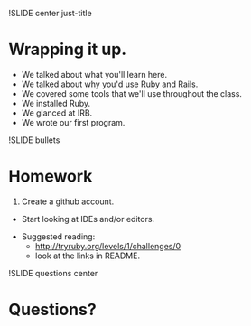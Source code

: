 !SLIDE center just-title
# Wrapping it up.

* We talked about what you'll learn here.
* We talked about why you'd use Ruby and Rails.
* We covered some tools that we'll use throughout the class.
* We installed Ruby.
* We glanced at IRB.
* We wrote our first program.


!SLIDE bullets
# Homework

1. Create a github account.
+ Start looking at IDEs and/or editors.

* Suggested reading:
    * http://tryruby.org/levels/1/challenges/0
    * look at the links in README.


!SLIDE questions center
# Questions?

